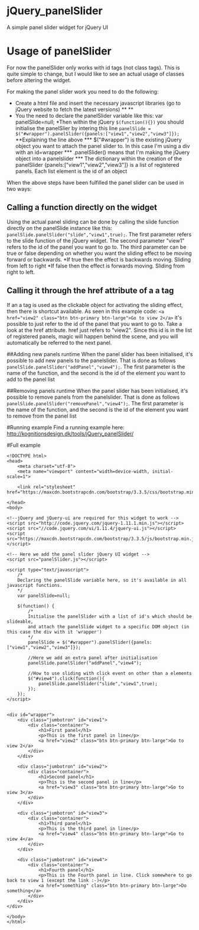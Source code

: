 # jQuery_panelSlider
A simple panel slider widget for jQuery UI

# Usage of panelSlider
For now the panelSlider only works with id tags (not class tags). This is quite simple to change, but I would like to see an actual usage of classes before altering the widget.

For making the panel slider work you need to do the following:

* Create a html file and insert the necessary javascript libraries (go to jQuery website to fetch the latest versions)
** <script src="http://code.jquery.com/jquery-1.11.1.min.js"></script>
**<script src="//code.jquery.com/ui/1.11.4/jquery-ui.js"></script>
* You the need to declare the panelSlider variable like this: var panelSlide=null;
*Then within the jQuery `$(function(){})` you should initialise the panelSlier by intering this line
`panelSlide = $("#wrapper").panelSlider({panels:["view1","view2","view3"]});`
**Explaining the line above
*** $("#wrapper") is the existing jQuery object you want to attach the panel slider to. In this case I'm using a div with an id=wrapper
*** .panelSlider() means that I'm making the jQuery object into a panelslider
*** The dictionary within the creation of the panelSlider {panels:["view1","view2","view3"]} is a list of registered panels. Each list element is the id of an object

When the above steps have been fulfilled the panel slider can be used in two ways:

## Calling a function directly on the widget
Using the actual panel sliding can be done by calling the slide function directly on the panelSlide instance like this:
`panelSlide.panelSlider("slide","view1",true);`.
The first parameter refers to the slide function of the jQuery widget.
The second parameter "view1" refers to the id of the panel you want to go to.
The third parameter can be true or false depending on whether you want the sliding effect to be moving forward or backwards.
*If true then the effect is backwards moving. Sliding from left to right
*If false then the effect is forwards moving. Sliding from right to left.

## Calling it through the href attribute of a a tag
If an a tag is used as the clickable object for activating the sliding effect, then there is shortcut available. As seen in this example code:
`<a href="view2" class="btn btn-primary btn-large">Go to view 2</a>`
it's possible to just refer to the id of the panel that you want to go to. Take a look at the href attribute.
href just refers to "view2". Since this id is in the list of registered panels, magic will happen behind the scene, and you will automatically be referred to the next panel.

##Adding new panels runtime
When the panel slider has been initialised, it's possible to add new panels to the panelslider. That is done as follows
`panelSlide.panelSlider("addPanel","view4");`.
The first parameter is the name of the function, and the second is the id of the element you want to add to the panel list

##Removing panels runtime
When the panel slider has been initialised, it's possible to remove panels from the panelslider. That is done as follows
`panelSlide.panelSlider("removePanel","view4");`.
The first parameter is the name of the function, and the second is the id of the element you want to remove from the panel list

#Running example
Find a running example here: http://kognitionsdesign.dk/tools/jQuery_panelSlider/

#Full example
```
<!DOCTYPE html>
<head>
    <meta charset="utf-8">
    <meta name="viewport" content="width=device-width, initial-scale=1">
    
    <link rel="stylesheet" href="https://maxcdn.bootstrapcdn.com/bootstrap/3.3.5/css/bootstrap.min.css">
    
</head>
<body>

<!--jQuery and jQuery-ui are required for this widget to work -->
<script src="http://code.jquery.com/jquery-1.11.1.min.js"></script>
<script src="//code.jquery.com/ui/1.11.4/jquery-ui.js"></script>
<script src="https://maxcdn.bootstrapcdn.com/bootstrap/3.3.5/js/bootstrap.min.js"></script>

<!-- Here we add the panel slider jQuery UI widget -->
<script src="panelSlider.js"></script>

<script type="text/javascript">
    /*
    Declaring the panelSlide variable here, so it's available in all javascript functions.
    */
    var panelSlide=null;
    
    $(function() {
        /*
        Initialise the panelSlider with a list of id's which should be slideable,
        and attach the panelSlide widget to a specific DOM object (in this case the div with it 'wrapper')
        */
        panelSlide = $("#wrapper").panelSlider({panels:["view1","view2","view3"]});
        
        //Here we add an extra panel after initialisation
        panelSlide.panelSlider("addPanel","view4");
        
        //How to use sliding with click event on other than a elements
        $("#view4").click(function(){
            panelSlide.panelSlider("slide","view1",true);
        });
    });
</script>


<div id="wrapper">
    <div class="jumbotron" id="view1">
        <div class="container">
            <h1>First panel</h1>
            <p>This is the first panel in line</p>
            <a href="view2" class="btn btn-primary btn-large">Go to view 2</a>
        </div>
    </div>
    
    <div class="jumbotron" id="view2">
        <div class="container">
            <h1>Second panel</h1>
            <p>This is the second panel in line</p>
            <a href="view3" class="btn btn-primary btn-large">Go to view 3</a>
        </div>
    </div>
    
    <div class="jumbotron" id="view3">
        <div class="container">
            <h1>Third panel</h1>
            <p>This is the third panel in line</p>
            <a href="view4" class="btn btn-primary btn-large">Go to view 4</a>
        </div>
    </div>
    
    <div class="jumbotron" id="view4">
        <div class="container">
            <h1>Fourth panel</h1>
            <p>This is the Fourth panel in line. Click somewhere to go back to view 1 (except the link :-)</p>
            <a href="something" class="btn btn-primary btn-large">Do something</a>
        </div>
    </div>
</div>

</body>
</html>
```